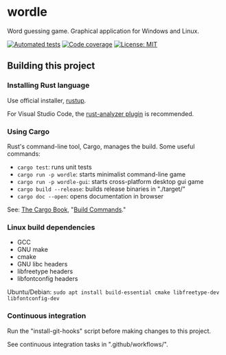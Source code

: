 # wordle

Word guessing game. Graphical application for Windows and Linux.

[![Automated tests](https://github.com/jackwillis/wordle/actions/workflows/tests.yml/badge.svg)](https://github.com/jackwillis/wordle/actions/workflows/build.yml)
[![Code coverage](https://codecov.io/gh/jackwillis/wordle/branch/main/graph/badge.svg?token=2Y9FF6ZM9Y)](https://codecov.io/gh/jackwillis/wordle)
[![License: MIT](https://img.shields.io/badge/License-MIT-yellow.svg)](https://opensource.org/licenses/MIT)

## Building this project

### Installing Rust language

Use official installer, [rustup](https://rustup.rs/).

For Visual Studio Code, the
[rust-analyzer plugin](https://marketplace.visualstudio.com/items?itemName=matklad.rust-analyzer)
is recommended.

### Using Cargo

Rust's command-line tool, Cargo, manages the build.
Some useful commands:

* `cargo test`: runs unit tests
* `cargo run -p wordle`: starts minimalist command-line game
* `cargo run -p wordle-gui`: starts cross-platform desktop gui game
* `cargo build --release`: builds release binaries in "./target/"
* `cargo doc --open`: opens documentation in browser

See: [The Cargo Book](https://doc.rust-lang.org/cargo/index.html),
"[Build Commands](https://doc.rust-lang.org/cargo/commands/build-commands.html)."

### Linux build dependencies

* GCC
* GNU make
* cmake
* GNU libc headers
* libfreetype headers
* libfontconfig headers

Ubuntu/Debian: `sudo apt install build-essential cmake libfreetype-dev libfontconfig-dev`

### Continuous integration

Run the "install-git-hooks" script before making changes to this project.

See continuous integration tasks in ".github/workflows/".

